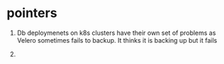 # pointers


1. Db deploymenets on k8s clusters have their own set of problems as Velero sometimes fails to backup. It thinks it is backing up but it fails

2. 
